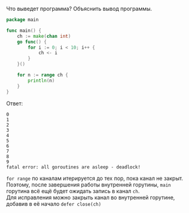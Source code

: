 Что выведет программа? Объяснить вывод программы.

```go
package main

func main() {
	ch := make(chan int)
	go func() {
		for i := 0; i < 10; i++ {
			ch <- i
		}
	}()

	for n := range ch {
		println(n)
	}
}
```

Ответ:
```
0
1
2
3
4
5
6
7
8
9
fatal error: all goroutines are asleep - deadlock!
```
`for range` по каналам итерируется до тех пор, пока канал не закрыт. Поэтому, после завершения работы внутренней горутины, `main` горутина всё ещё будет ожидать запись в канал `ch`.  
Для исправления можно закрыть канал во внутренней горутине, добавив в её начало `defer close(ch)`